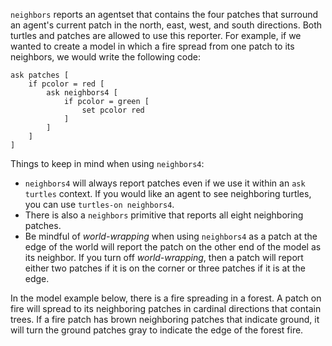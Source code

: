 `neighbors` reports an agentset that contains the four patches that surround an agent's current patch in the north, east, west, and south directions. Both turtles and patches are allowed to use this reporter. For example, if we wanted to create a model in which a fire spread from one patch to its neighbors, we would write the following code: 



```
ask patches [
	if pcolor = red [
		ask neighbors4 [
			if pcolor = green [
				set pcolor red
			]
		]
	]
]
```



Things to keep in mind when using `neighbors4`:

* `neighbors4` will always report patches even if we use it within an `ask turtles` context. If you would like an agent to see neighboring turtles, you can use `turtles-on neighbors4`.
* There is also a `neighbors` primitive that reports all eight neighboring patches.
* Be mindful of *world-wrapping* when using `neighbors4` as a patch at the edge of the world will report the patch on the other end of the model as its neighbor. If you turn off *world-wrapping*, then a patch will report either two patches if it is on the corner or three patches if it is at the edge.



In the model example below, there is a fire spreading in a forest. A patch on fire will spread to its neighboring patches in cardinal directions that contain trees. If a fire patch has brown neighboring patches that indicate ground, it will turn the ground patches gray to indicate the edge of the forest fire.
